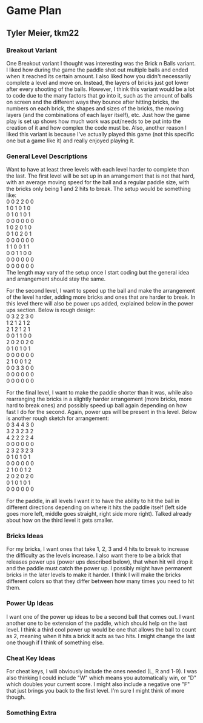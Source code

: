 # Game Plan
## Tyler Meier, tkm22


### Breakout Variant
One Breakout variant I thought was interesting was the Brick
n Balls variant. I liked how during the game the paddle shot
out multiple balls and ended when it reached its certain amount.
I also liked how you didn't necessarily complete a level and move
on. Instead, the layers of bricks just got lower after every 
shooting of the balls. However, I think this variant would 
be a lot to code due to the many factors that go into it, such
as the amount of balls on screen and the different ways they 
bounce after hitting bricks, the numbers on each brick, the
shapes and sizes of the bricks, the moving layers (and the 
combinations of each layer itself), etc. Just how the game play
is set up shows how much work was put/needs to be put into 
the creation of it and how complex the code must be. Also, 
another reason I liked this variant is because I've actually 
played this game (not this specific one but a game 
like it) and really enjoyed playing it.


### General Level Descriptions
Want to have at least three levels with each level harder to 
complete than the last. The first level will be set up in an 
arrangement that is not that hard, with an average moving speed
for the ball and a regular paddle size, with the bricks only being
1 and 2 hits to break. The setup would be something like:  
0 0 2 2 0 0     
1 0 1 0 1 0     
0 1 0 1 0 1     
0 0 0 0 0 0         
1 0 2 0 1 0     
0 1 0 2 0 1     
0 0 0 0 0 0     
1 1 0 0 1 1         
0 0 1 1 0 0     
0 0 0 0 0 0     
0 0 0 0 0 0     
The length may vary of the setup once I start coding but the general
idea and arrangement should stay the same.

For the second level, I want to speed up the ball and make the 
arrangement of the level harder, adding more bricks and ones that
are harder to break. In this level there will also be power ups added,
explained below in the power ups section. Below is rough design:    
0 3 2 2 3 0     
1 2 1 2 1 2     
2 1 2 1 2 1     
0 0 1 1 0 0         
2 0 2 0 2 0     
0 1 0 1 0 1     
0 0 0 0 0 0     
2 1 0 0 1 2         
0 0 3 3 0 0     
0 0 0 0 0 0     
0 0 0 0 0 0     

For the final level, I want to make the paddle shorter than it was,
while also rearranging the bricks in a slightly harder  arrangement
(more bricks, more hard to break ones) and possibly speed up ball again
depending on how fast I do for the second. Again, power ups will be 
present in this level. Below is another rough sketch for arrangement:   
0 3 4 4 3 0     
3 2 3 2 3 2     
4 2 2 2 2 4     
0 0 0 0 0 0         
2 3 2 3 2 3     
0 1 0 1 0 1     
0 0 0 0 0 0     
2 1 0 0 1 2         
2 0 2 0 2 0     
0 1 0 1 0 1     
0 0 0 0 0 0  

For the paddle, in all levels I want it to have the ability to hit the
ball in different directions depending on where it hits the paddle itself
(left side goes more left, middle goes straight, right side more right).
Talked already about how on the third level it gets smaller.
### Bricks Ideas
For my bricks, I want ones that take 1, 2, 3 and 4 hits to break to
increase the difficulty as the levels increase. I also want there to be
a brick that releases power ups (power ups described below), that when
hit will drop it and the paddle must catch the power up. I possibly might
have permanent bricks in the later levels to make it harder. I think
I will make the bricks different colors so that they differ between how
many times you need to hit them.

### Power Up Ideas
I want one of the power up ideas to be a second ball that comes out.
I want another one to be extension of the paddle, which should help on
the last level. I think a third cool power up would be one that allows
the ball to count as 2, meaning when it hits a brick it acts as two hits.
I might change the last one though if I think of something else.

### Cheat Key Ideas
For cheat keys, I will obviously include the ones needed (L, R and 1-9).
I was also thinking I could include "W" which means you automatically win,
or "D" which doubles your current score. I might also include a negative 
one "F" that just brings you back to the first level. I'm sure I might
think of more though.

### Something Extra
